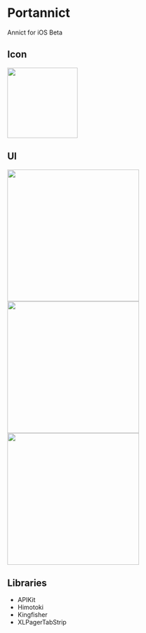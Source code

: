 # Portannict
Annict for iOS Beta

## Icon
<img src="http://i.imgur.com/F3xbXac.png"  width="160">

## UI
<img src="http://i.imgur.com/BVsz53W.png" width="300">
<img src="http://i.imgur.com/LGcivTc.png" width="300">
<img src="http://i.imgur.com/PVPbnHw.png" width="300">

## Libraries
- APIKit
- Himotoki
- Kingfisher
- XLPagerTabStrip
